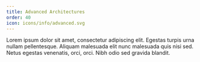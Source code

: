 ```yaml
---
title: Advanced Architectures
order: 40
icon: icons/info/advanced.svg
---
```

Lorem ipsum dolor sit amet, consectetur adipiscing elit. Egestas turpis urna nullam pellentesque. Aliquam malesuada elit nunc malesuada quis nisi sed. Netus egestas venenatis, orci, orci. Nibh odio sed gravida blandit.